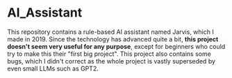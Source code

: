 # AI_Assistant
 This repository contains a rule-based AI assistant named Jarvis, which I made in 2019.
 Since the technology has advanced quite a bit, **this project doesn't seem very useful for any purpose**, except for beginners who could try to make this their "first big project".
 This project also contains some bugs, which I didn't correct as the whole project is vastly superseded by even small LLMs such as GPT2.
